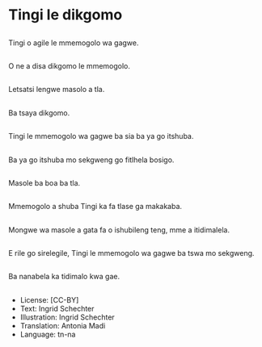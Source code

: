 # Tingi le dikgomo

##
Tingi o agile le mmemogolo wa gagwe.

##
O ne a disa dikgomo le mmemogolo.

##
Letsatsi lengwe masolo a tla.

##
Ba tsaya dikgomo.

##
Tingi le mmemogolo wa gagwe ba sia ba ya go itshuba.

##
Ba ya go itshuba mo sekgweng go fitlhela bosigo.

##
Masole ba boa ba tla.

##
Mmemogolo a shuba Tingi ka fa tlase ga makakaba.

##
Mongwe wa masole a gata fa o ishubileng teng, mme a itidimalela.

##
E rile go sirelegile, Tingi le mmemogolo wa gagwe ba tswa mo sekgweng.

##
Ba nanabela ka tidimalo kwa gae.

##
* License: [CC-BY]
* Text: Ingrid Schechter
* Illustration: Ingrid Schechter
* Translation: Antonia Madi
* Language: tn-na
